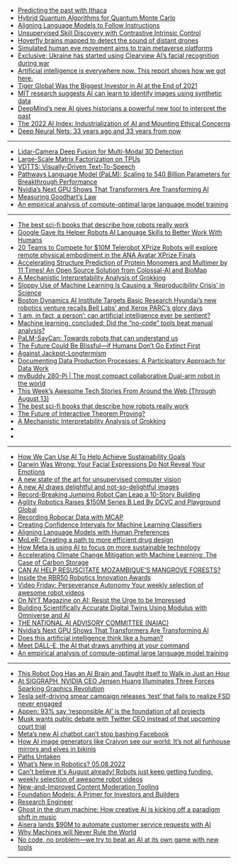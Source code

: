 - [Predicting the past with Ithaca](https://deepmind.com/blog/article/Predicting-the-past-with-Ithaca)
- [Hybrid Quantum Algorithms for Quantum Monte Carlo](ai.googleblog.com/2022/03/hybrid-quantum-algorithms-for-quantum.html)
- [Aligning Language Models
to Follow Instructions](https://openai.com/blog/instruction-following/)
- [Unsupervised Skill Discovery with Contrastive Intrinsic Control](https://bair.berkeley.edu/blog/)
- [Hoverfly brains mapped to detect the sound of distant drones](https://www.sciencedaily.com/news/computers_math/artificial_intelligence/)
- [Simulated human eye movement aims to train metaverse platforms](sciencedaily.com/releases/2022/03/220307132000.htm)
- [Exclusive: Ukraine has started using Clearview AI’s facial recognition during war](https://www.reuters.com/technology/exclusive-ukraine-has-started-using-clearview-ais-facial-recognition-during-war-2022-03-13/)
- [Artificial intelligence is everywhere now. This report shows how we got here.](https://www.popsci.com/technology/stanford-artificial-intelligence-index-report/)
- [Tiger Global Was the Biggest
Investor in AI at the End of 2021](https://www.institutionalinvestor.com/article/b1x340yv0htnyl/Tiger-Global-Was-the-Biggest-Investor-in-AI-at-the-End-of-2021)
- [MIT research suggests AI can learn to identify images using synthetic data](https://www.siliconrepublic.com/machines/machine-learning-images-mit-ai)
- [DeepMind’s new AI gives historians a powerful new tool to interpret the past](https://arstechnica.com/science/2022/03/deepminds-new-ai-tool-helps-resolve-debate-over-ancient-athenian-decrees/)
- [The 2022 AI Index: Industrialization of AI and Mounting Ethical Concerns](https://hai.stanford.edu/news/2022-ai-index-industrialization-ai-and-mounting-ethical-concerns)
- [Deep Neural Nets: 33 years ago and 33 years from now](https://karpathy.github.io/2022/03/14/lecun1989/)

------------
- [Lidar-Camera Deep Fusion for Multi-Modal 3D Detection](https://ai.googleblog.com/2022/04/lidar-camera-deep-fusion-for-multi.html)
- [Large-Scale Matrix Factorization on TPUs](https://ai.go[]()ogleblog.com/2022/04/large-scale-matrix-factorization-on-tpus.html)
- [VDTTS: Visually-Driven Text-To-Speech](https://ai.googleblog.com/2022/04/vdtts-visually-driven-text-to-speech.html)
- [Pathways Language Model (PaLM): Scaling to 540 Billion Parameters for Breakthrough Performance](https://ai.googleblog.com/2022/04/pathways-language-model-palm-scaling-to.html)
- [Nvidia’s Next GPU Shows That Transformers Are Transforming AI](https://spectrum.ieee.org/nvidias-next-gpu-shows-that-transformers-are-transforming-ai?utm_campaign=Artificial%2BIntelligence%2BWeekly&utm_medium=web&utm_source=Artificial_Intelligence_Weekly_270#toggle-gdpr)
- [Measuring Goodhart’s Law](https://openai.com/blog/measuring-goodharts-law/?utm_campaign=Artificial%2BIntelligence%2BWeekly&utm_medium=web&utm_source=Artificial_Intelligence_Weekly_270)
- [An empirical analysis of compute-optimal large language model training](https://www.deepmind.com/publications/an-empirical-analysis-of-compute-optimal-large-language-model-training?utm_campaign=Artificial%2BIntelligence%2BWeekly&utm_medium=web&utm_source=Artificial_Intelligence_Weekly_270)

---------------
- [The best sci-fi books that describe how robots really work](https://robohub.org/the-best-sci-fi-books-that-describe-how-robots-really-work/)
- [Google Gave Its Helper Robots AI Language Skills to Better Work With Humans](https://singularityhub.com/2022/08/22/google-gave-its-helper-robots-ai-language-skills-to-better-work-with-humans/)
- [20 Teams to Compete for $10M Telerobot XPrize Robots will explore remote physical embodiment in the ANA Avatar XPrize Finals](https://spectrum.ieee.org/ana-avatar-xprize-competition)
- [Accelerating Structure Prediction of Protein Monomers and Multimer by 11 Times! An Open Source Solution from Colossal-AI and BioMap](https://syncedreview.com/2022/08/23/accelerating-structure-prediction-of-protein-monomers-and-multimer-by-11-times-an-open-source-solution-from-colossal-ai-and-biomap/)
- [A Mechanistic Interpretability Analysis of Grokking](https://www.alignmentforum.org/posts/N6WM6hs7RQMKDhYjB/a-mechanistic-interpretability-analysis-of-grokking)
- [Sloppy Use of Machine Learning Is Causing a ‘Reproducibility Crisis’ in Science](https://www.wired.com/story/machine-learning-reproducibility-crisis/)
- [Boston Dynamics AI Institute Targets Basic Research Hyundai’s new robotics venture recalls Bell Labs’ and Xerox PARC’s glory days](https://spectrum.ieee.org/boston-dynamics-ai-institute-hyundai)
- [‘I am, in fact, a person’: can artificial intelligence ever be sentient?](https://www.theguardian.com/technology/2022/aug/14/can-artificial-intelligence-ever-be-sentient-googles-new-ai-program-is-raising-questions)
- [Machine learning, concluded: Did the “no-code” tools beat manual analysis?](https://arstechnica.com/information-technology/2022/08/no-code-wrapped-our-ml-experiment-concludes-but-did-the-machine-win/)
- [PaLM-SayCan: Towards robots that can understand us](https://everydayrobots.com/thinking/palm-saycan-googleresearch)
- [The Future Could Be Blissful—if Humans Don’t Go Extinct First](https://www.wired.co.uk/article/will-macaskill-longtermism)
- [Against Jackpot-Longtermism](https://davekarpf.substack.com/p/against-jackpot-longtermism)
- [Documenting Data Production Processes: A Participatory Approach for Data Work](https://arxiv.org/pdf/2207.04958.pdf)
- [myBuddy 280-Pi | The most compact collaborative Dual-arm robot in the world](https://spectrum.ieee.org/elephant-robotics-mybuddy)
- [This Week’s Awesome Tech Stories From Around the Web (Through August 13)](https://singularityhub.com/2022/08/13/this-weeks-awesome-tech-stories-from-around-the-web-through-august-13/)
- [The best sci-fi books that describe how robots really work](https://robohub.org/the-best-sci-fi-books-that-describe-how-robots-really-work/)
- [The Future of Interactive Theorem Proving?](https://xenaproject.wordpress.com/2022/08/16/the-future-of-interactive-theorem-proving/)
- [A Mechanistic Interpretability Analysis of Grokking](https://www.alignmentforum.org/posts/N6WM6hs7RQMKDhYjB/a-mechanistic-interpretability-analysis-of-grokking)
- []()
- []()

----------------------
- [How We Can Use AI To Help Achieve Sustainability Goals](https://www.forbes.com/sites/forbestechcouncil/2022/04/26/how-we-can-use-ai-to-help-achieve-sustainability-goals/)
- [Darwin Was Wrong: Your Facial Expressions Do Not Reveal Your Emotions](https://www.scientificamerican.com/article/darwin-was-wrong-your-facial-expressions-do-not-reveal-your-emotions/)
- [A new state of the art for unsupervised computer vision](https://news.mit.edu/2022/new-unsupervised-computer-vision-algorithm-stego-0421)
- [A new AI draws delightful and not-so-delightful images](https://www.vox.com/future-perfect/23023538/ai-dalle-2-openai-bias-gpt-3-incentives)
- [Record-Breaking Jumping Robot Can Leap a 10-Story Building](https://www.scientificamerican.com/article/record-breaking-jumping-robot-can-leap-a-10-story-building/)
- [Agility Robotics Raises $150M Series B Led By DCVC and Playground Global](https://agilityrobotics.com/news/2022/future-robotics)
- [Recording Robocar Data with MCAP](https://foxglove.dev/blog/recording-robocar-data-with-mcap)
- [Creating Confidence Intervals for Machine Learning Classifiers
](https://sebastianraschka.com/blog/2022/confidence-intervals-for-ml.html)
- [Aligning Language Models with Human Preferences](https://nlp.stanford.edu/seminar/details/ethanperez.shtml)
- [MoLeR: Creating a path to more efficient drug design](https://www.microsoft.com/en-us/research/blog/moler-creating-a-path-to-more-efficient-drug-design/)
- [How Meta is using AI to focus on more sustainable technology](https://siliconangle.com/2022/04/18/meta-using-ai-focus-sustainable-technology/)
- [Accelerating Climate Change Mitigation with Machine Learning: The Case of Carbon Storage](https://developer.nvidia.com/blog/accelerating-climate-change-mitigation-with-machine-learning-the-case-of-carbon-storage/)
- [CAN AI HELP RESUSCITATE MOZAMBIQUE'S MANGROVE FORESTS?](https://www.fairplanet.org/story/can-ai-help-resuscitate-mozambiques-mangrove-forests/)
- [Inside the RBR50 Robotics Innovation Awards](https://www.roboticsbusinessreview.com/innovation/inside-the-rbr50-robotics-innovation-awards/)
- [Video Friday: Perseverance Autonomy Your weekly selection of awesome robot videos](https://spectrum.ieee.org/video-friday-perseverance-autonomy)
- [On NYT Magazine on AI: Resist the Urge to be Impressed](https://medium.com/@emilymenonbender/on-nyt-magazine-on-ai-resist-the-urge-to-be-impressed-3d92fd9a0edd)
- [Building Scientifically Accurate Digital Twins Using Modulus with Omniverse and AI](https://developer.nvidia.com/blog/building-scientifically-accurate-digital-twins-using-modulus-with-omniverse-and-ai/)
- [THE NATIONAL AI ADVISORY COMMITTEE (NAIAC)](https://www.ai.gov/naiac/)
- [Nvidia’s Next GPU Shows That Transformers Are Transforming AI](https://spectrum.ieee.org/nvidias-next-gpu-shows-that-transformers-are-transforming-ai)
- [Does this artificial intelligence think like a human?](https://news.mit.edu/2022/does-this-artificial-intelligence-think-human-0406)
- [Meet DALL-E, the AI that draws anything at your command](https://www.seattletimes.com/business/technology/meet-dall-e-the-ai-that-draws-anything-at-your-command/)
- [An empirical analysis of compute-optimal large language model training](https://www.deepmind.com/publications/an-empirical-analysis-of-compute-optimal-large-language-model-training?)

-----------------

- [This Robot Dog Has an AI Brain and Taught Itself to Walk in Just an Hour](https://singularityhub.com/2022/08/08/this-robot-dog-has-an-ai-brain-and-taught-itself-to-walk-in-just-an-hour/)
- [At SIGGRAPH, NVIDIA CEO Jensen Huang Illuminates Three Forces Sparking Graphics Revolution](https://blogs.nvidia.com/blog/2022/08/09/siggraph-huang-metaverse-ai/)
- [Tesla self-driving smear campaign releases ‘test’ that fails to realize FSD never engaged](https://electrek.co/2022/08/10/tesla-self-driving-smear-campaign-releases-test-fails-fsd-never-engaged/)
- [Appen: 93% say ‘responsible AI’ is the foundation of all projects](https://www.artificialintelligence-news.com/2022/08/10/appen-93-say-responsible-ai-foundation-all-projects/)
- [Musk wants public debate with Twitter CEO instead of that upcoming court trial](https://arstechnica.com/tech-policy/2022/08/musk-challenges-twitter-ceo-to-debate-twitter-will-stick-to-its-lawsuit-instead/)
- [Meta’s new AI chatbot can’t stop bashing Facebook](https://www.theguardian.com/technology/2022/aug/09/blenderbot-meta-chatbot-facebook)
- [How AI image generators like Craiyon see our world: It’s not all funhouse mirrors and elves in bikinis](https://www.grid.news/story/technology/2022/08/08/how-ai-image-generators-like-craiyon-see-our-world-its-not-all-funhouse-mirrors-and-elves-in-bikinis/)
- [Paths Untaken](https://verfassungsblog.de/paths-untaken/)
- [What’s New in Robotics? 05.08.2022](https://blog.robotiq.com/whats-new-in-robotics-05.08.2022)
- [Can't believe it's August already! Robots just keep getting funding.](https://www.getrevue.co/profile/svrobo/issues/can-t-believe-it-s-august-already-robots-just-keep-getting-funding-1276996)
- [weekly selection of awesome robot videos](https://spectrum.ieee.org/video-friday-build-a-chair)
- [New-and-Improved Content Moderation Tooling](https://openai.com/blog/new-and-improved-content-moderation-tooling/)
- [Foundation Models: A Primer for Investors and Builders](https://gradientflow.com/foundation-models-non-technical-guide/)
- [Research Engineer](https://boards.greenhouse.io/thealleninstitute/jobs/2059893)
- [Ghost in the drum machine: How creative AI is kicking off a paradigm shift in music](https://musictech.com/features/opinion-analysis/ai-artist-developers-isongwriting-production/)
- [Aisera lands $90M to automate customer service requests with AI](https://techcrunch.com/2022/08/03/aisera-lands-90m-to-automate-customer-service-requests-with-ai/)
- [Why Machines will Never Rule the World](https://www.taylorfrancis.com/books/mono/10.4324/9781003310105/machines-never-rule-world-barry-smith-jobst-landgrebe)
- [No code, no problem—we try to beat an AI at its own game with new tools](https://arstechnica.com/information-technology/2022/08/new-year-new-ai-challenge-can-we-create-an-algorithm-to-predict-heart-attacks/)





------------------------

